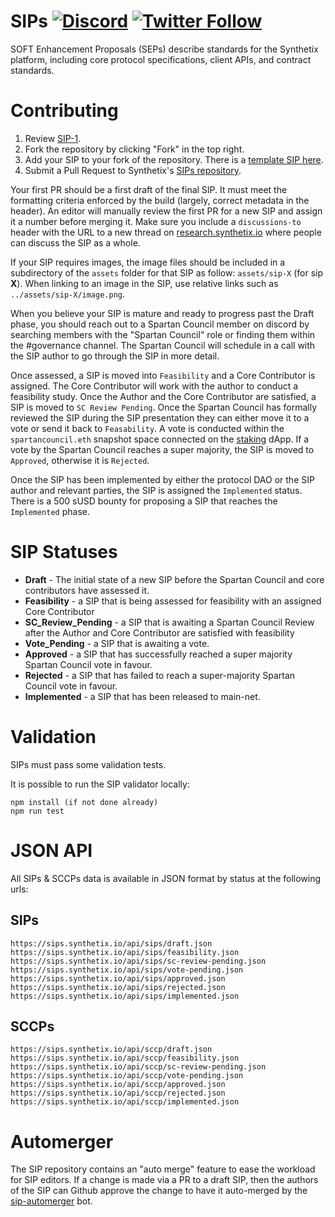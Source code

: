 # SIPs [![Discord](https://img.shields.io/discord/413890591840272394.svg?color=768AD4&label=discord&logo=https%3A%2F%2Fdiscordapp.com%2Fassets%2F8c9701b98ad4372b58f13fd9f65f966e.svg)](https://discordapp.com/channels/413890591840272394/) [![Twitter Follow](https://img.shields.io/twitter/follow/synthetix_io.svg?label=synthetix_io&style=social)](https://twitter.com/synthetix_io)

SOFT Enhancement Proposals (SEPs) describe standards for the Synthetix platform, including core protocol specifications, client APIs, and contract standards.

# Contributing

1.  Review [SIP-1](content/sips/sip-1.md).
2.  Fork the repository by clicking "Fork" in the top right.
3.  Add your SIP to your fork of the repository. There is a [template SIP here](sip-x.md).
4.  Submit a Pull Request to Synthetix's [SIPs repository](https://github.com/synthetixio/SIPs).

Your first PR should be a first draft of the final SIP. It must meet the formatting criteria enforced by the build (largely, correct metadata in the header). An editor will manually review the first PR for a new SIP and assign it a number before merging it. Make sure you include a `discussions-to` header with the URL to a new thread on [research.synthetix.io](https://research.synthetix.io) where people can discuss the SIP as a whole.

If your SIP requires images, the image files should be included in a subdirectory of the `assets` folder for that SIP as follow: `assets/sip-X` (for sip **X**). When linking to an image in the SIP, use relative links such as `../assets/sip-X/image.png`.

When you believe your SIP is mature and ready to progress past the Draft phase, you should reach out to a Spartan Council member on discord by searching members with the "Spartan Council" role or finding them within the #governance channel. The Spartan Council will schedule in a call with the SIP author to go through the SIP in more detail.

Once assessed, a SIP is moved into `Feasibility` and a Core Contributor is assigned. The Core Contributor will work with the author to conduct a feasibility study. Once the Author and the Core Contributor are satisfied, a SIP is moved to `SC Review Pending`. Once the Spartan Council has formally reviewed the SIP during the SIP presentation they can either move it to a vote or send it back to `Feasability`. A vote is conducted within the `spartancouncil.eth` snapshot space connected on the [staking](https://staking.synthetix.io/) dApp. If a vote by the Spartan Council reaches a super majority, the SIP is moved to `Approved`, otherwise it is `Rejected`.

Once the SIP has been implemented by either the protocol DAO or the SIP author and relevant parties, the SIP is assigned the `Implemented` status. There is a 500 sUSD bounty for proposing a SIP that reaches the `Implemented` phase.

# SIP Statuses

- **Draft** - The initial state of a new SIP before the Spartan Council and core contributors have assessed it.
- **Feasibility** - a SIP that is being assessed for feasibility with an assigned Core Contributor
- **SC_Review_Pending** - a SIP that is awaiting a Spartan Council Review after the Author and Core Contributor are satisfied with feasibility
- **Vote_Pending** - a SIP that is awaiting a vote.
- **Approved** - a SIP that has successfully reached a super majority Spartan Council vote in favour.
- **Rejected** - a SIP that has failed to reach a super-majority Spartan Council vote in favour.
- **Implemented** - a SIP that has been released to main-net.

# Validation

SIPs must pass some validation tests.

It is possible to run the SIP validator locally:

```
npm install (if not done already)
npm run test
```

# JSON API

All SIPs & SCCPs data is available in JSON format by status at the following urls:

## SIPs

```
https://sips.synthetix.io/api/sips/draft.json
https://sips.synthetix.io/api/sips/feasibility.json
https://sips.synthetix.io/api/sips/sc-review-pending.json
https://sips.synthetix.io/api/sips/vote-pending.json
https://sips.synthetix.io/api/sips/approved.json
https://sips.synthetix.io/api/sips/rejected.json
https://sips.synthetix.io/api/sips/implemented.json
```

## SCCPs

```
https://sips.synthetix.io/api/sccp/draft.json
https://sips.synthetix.io/api/sccp/feasibility.json
https://sips.synthetix.io/api/sccp/sc-review-pending.json
https://sips.synthetix.io/api/sccp/vote-pending.json
https://sips.synthetix.io/api/sccp/approved.json
https://sips.synthetix.io/api/sccp/rejected.json
https://sips.synthetix.io/api/sccp/implemented.json
```

# Automerger

The SIP repository contains an "auto merge" feature to ease the workload for SIP editors. If a change is made via a PR to a draft SIP, then the authors of the SIP can Github approve the change to have it auto-merged by the [sip-automerger](https://github.com/bakaoh/sip_automerger) bot.
